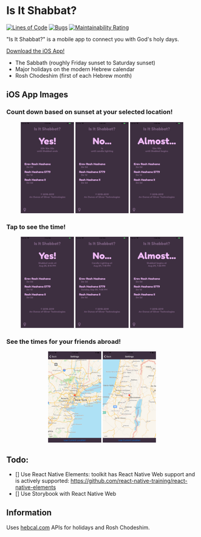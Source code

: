 # Is It Shabbat?
[![Lines of Code](https://sonarcloud.io/api/project_badges/measure?project=ounceofsilver_is-it-shabbat-app&metric=ncloc)](https://sonarcloud.io/dashboard?id=ounceofsilver_is-it-shabbat-app)
[![Bugs](https://sonarcloud.io/api/project_badges/measure?project=ounceofsilver_is-it-shabbat-app&metric=bugs)](https://sonarcloud.io/dashboard?id=ounceofsilver_is-it-shabbat-app)
[![Maintainability Rating](https://sonarcloud.io/api/project_badges/measure?project=ounceofsilver_is-it-shabbat-app&metric=sqale_rating)](https://sonarcloud.io/dashboard?id=ounceofsilver_is-it-shabbat-app)

"Is It Shabbat?" is a mobile app to connect you with God's holy days.

[Download the iOS App!](https://itunes.apple.com/us/app/is-it-shabbat/id1435157805)

- The Sabbath (roughly Friday sunset to Saturday sunset)
- Major holidays on the modern Hebrew calendar
- Rosh Chodeshim (first of each Hebrew month)

## iOS App Images

### Count down based on sunset at your selected location!
<p align="center">
    <img src="./images/6s Plus/Yes Count.png" alt="It Is Shabbat!" width=140 height=240 />
    <img src="./images/6s Plus/No Count.png" alt="It Is Not Shabbat..." width=140 height=240 />
    <img src="./images/6s Plus/Almost Count.png" alt="Shabbat is about to begin!" width=140 height=240 />
</p>

### Tap to see the time!
<p align="center">
    <img src="./images/6s Plus/Yes Time.png" alt="It Is Shabbat!" width=140 height=240 />
    <img src="./images/6s Plus/No Time.png" alt="It Is Not Shabbat..." width=140 height=240 />
    <img src="./images/6s Plus/Almost Time.png" alt="Shabbat is about to begin!" width=140 height=240 />
</p>

### See the times for your friends abroad!
<p align="center">
    <img src="./images/6s Plus/Map New York.png" alt="Change current location using location picker map."  width=140 height=240 />
    <img src="./images/6s Plus/Map Jerusalem.png" alt="Change current location using location picker map."  width=140 height=240 />
</p>

## Todo:
- [] Use React Native Elements: toolkit has React Native Web support and is actively supported: https://github.com/react-native-training/react-native-elements
- [] Use Storybook with React Native Web

## Information
Uses [hebcal.com](https://www.hebcal.com/home/195/jewish-calendar-rest-api) APIs for holidays and Rosh Chodeshim.
